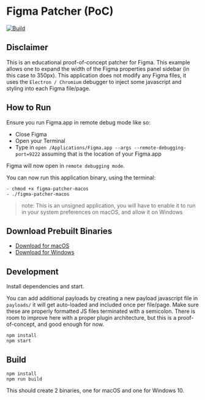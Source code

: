 # Figma Patcher (PoC)

[![Build](https://github.com/bryanberger/figma-patcher/actions/workflows/build.yml/badge.svg)](https://github.com/bryanberger/figma-patcher/actions/workflows/build.yml)
## Disclaimer

This is an educational proof-of-concept patcher for Figma. This example allows one to expand the width of the Figma properties panel sidebar (in this case to 350px).
This application does not modify any Figma files, it uses the `Electron / Chromium` debugger to inject some javascript and styling into each Figma file/page.

## How to Run

Ensure you run Figma.app in remote debug mode like so:

- Close Figma
- Open your Terminal
- Type in `open /Applications/Figma.app --args --remote-debugging-port=9222` assuming that is the location of your Figma.app

Figma will now open in `remote debugging mode`.

You can now run this application binary, using the terminal:

```
- chmod +x figma-patcher-macos
- ./figma-patcher-macos
```

> note: This is an unsigned application, you will have to enable it to run in your system preferences on macOS, and allow it on Windows

## Download Prebuilt Binaries

- [Download for macOS](https://github.com/bryanberger/figma-patcher/releases/download/latest/figma-patcher-macos)
- [Download for Windows](https://github.com/bryanberger/figma-patcher/releases/download/latest/figma-patcher-win.exe)

## Development

Install dependencies and start.

You can add additional payloads by creating a new payload javascript file in `payloads/` it will get auto-loaded and included once per file/page. Make sure these are properly formatted JS files terminated with a semicolon. There is room to improve here with a proper plugin architecture, but this is a proof-of-concept, and good enough for now.

```
npm install
npm start
```

## Build

```
npm install
npm run build
```

This should create 2 binaries, one for macOS and one for Windows 10.
